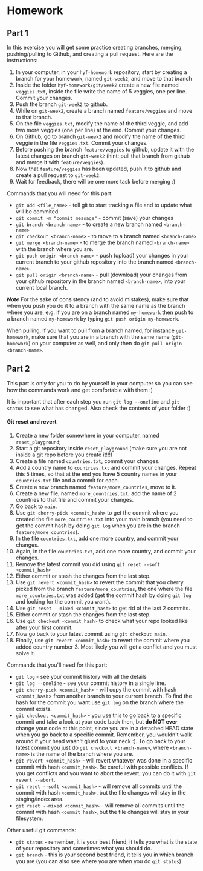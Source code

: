 # Homework


## Part 1

In this exercise you will get some practice creating branches, merging, pushing/pulling to Github, and creating a pull request. Here are the instructions:

1. In your computer, in your `hyf-homework` repository, start by creating a branch for your homework, named `git-week2`, and move to that branch
2. Inside the folder `hyf-homework/git/week2` create a new file named `veggies.txt`, inside the file write the name of 5 veggies, one per line. Commit your changes.
3. Push the branch `git-week2` to github.
4. While on `git-week2`, create a branch named `feature/veggies` and move to that branch.
5. On the file `veggies.txt`, modify the name of the third veggie, and add two more veggies (one per line) at the end. Commit your changes.
6. On Github, go to branch `git-week2` and modify the name of the third veggie in the file  `veggies.txt`. Commit your changes.
7. Before pushing the branch `feature/veggies` to github, update it with the latest changes on branch `git-week2` (hint: pull that branch from github and merge it with `feature/veggies`).
8. Now that `feature/veggies` has been updated, push it to github and create a pull request to `git-week2`.
9. Wait for feedback, there will be one more task before merging :)


Commands that you will need for this part: 
 - `git add <file_name>` - tell git to start tracking a file and to update what will be commited
 - `git commit -m "commit_message"` - commit (save) your changes
 - `git branch <branch-name>` - to create a new branch named `<branch-name>`
 - `git checkout <branch-name>` - to move to a branch named `<branch-name>`
 - `git merge <branch-name>` - to merge the branch named `<branch-name>` with the branch where you are.
 - `git push origin <branch-name>` - push (upload) your changes in your current branch to your github repository into the branch named `<branch-name>`.
 - `git pull origin <branch-name>` - pull (download) your changes from your github repository in the branch named `<branch-name>`, into your current local branch. 


 ***Note***
  For the sake of consistency (and to avoid mistakes), make sure that when you push you do it to a branch with the same name as the branch where you are, e.g. if you are on a branch named `my-homework` then push to a branch named `my-homework` by typing `git push origin my-homework`.
  
  When pulling, if you want to pull from a branch named, for instance `git-homework`, make sure that you are in a branch with the same name (`git-homework`) on your computer as well, and only then do `git pull origin <branch-name>`.


## Part 2
This part is only for you to do by yourself in your computer so you can see how the commands work and get comfortable with them :) 

It is important that after each step you run `git log --oneline` and `git status` to see what has changed. Also check the contents of your folder :)

#### Git reset and revert

1. Create a new folder somewhere in your computer, named `reset_playground`;
2. Start a git repository inside `reset_playground` (make sure you are not inside a git repo before you create it!!!)
3. Create a file named `countries.txt`, commit your changes.
4. Add a country name to `countries.txt` and commit your changes. Repeat this 5 times, so that at the end you have 5 country names in your `countries.txt` file and a commit for each.
5. Create a new branch named `feature/more_countries`, move to it.
6. Create a new file, named `more_countries.txt`, add the name of 2 countries to that file and commit your changes.
7. Go back to `main`.
8. Use `git cherry-pick <commit_hash>` to get the commit where you created the file `more_countries.txt` into your main branch (you need to get the commit hash by doing `git log` when you are in the branch `feature/more_countries`).
9. In the file `countries.txt`, add one more country, and commit your changes.
10. Again, in the file `countries.txt`, add one more country, and commit your changes.
11. Remove the latest commit you did using `git reset --soft <commit_hash>`
12. Either commit or stash the changes from the last step.
13. Use `git revert <commit_hash>` to revert the commit that you cherry picked from the branch `feature/more_countries`, the one where the file `more_countries.txt` was added (get the commit hash by doing `git log` and looking for the commit you want).
14. Use `git reset --mixed <commit_hash>` to get rid of the last 2 commits.
15. Either commit or stash the changes from the last step.
16. Use `git checkout <commit_hash>` to check what your repo looked like after your first commit. 
17. Now go back to your latest commit using `git checkout main`.
18. Finally, use `git revert <commit_hash>` to revert the commit where you added country number 3. Most likely you will get a conflict and you must solve it.


Commands that you'll need for this part:
  - `git log` - see your commit history with all the details
  - `git log --oneline` - see your commit history in a single line.
  - `git cherry-pick <commit_hash>` - will copy the commit with hash `<commit_hash`> from another branch to your current branch. To find the hash for the commit you want use `git log` on the branch where the commit exists.
  - `git checkout <commit_hash>` - you use this to go back to a specific commit and take a look at your code back then, but **do NOT ever** change your code at this point, since you are in a detached HEAD state when you go back to a specific commit. Remember, you wouldn't walk around if your head wasn't glued to your neck :). To go back to your latest commit you just do `git checkout <branch-name>`, where `<branch-name>` is the name of the branch where you are.
  - `git revert <commit_hash>` - will revert whatever was done in a specific commit with hash `<commit_hash>`. Be careful with possible conflicts. If you get conflicts and you want to abort the revert, you can do it with `git revert --abort`.
  - `git reset --soft <commit_hash>` - will remove all commits until the commit with hash `<commit_hash>`, but the file changes will stay in the staging/index area.
  - `git reset --mixed <commit_hash>` - will remove all commits until the commit with hash `<commit_hash>`, but the file changes will stay in your filesystem.



Other useful git commands:
 - `git status` - remember, it is your best friend, it tells you what is the state of your repository and sometimes what you should do.
 - `git branch` - this is your second best friend, it tells you in which branch you are (you can also see where you are when you do `git status`)

